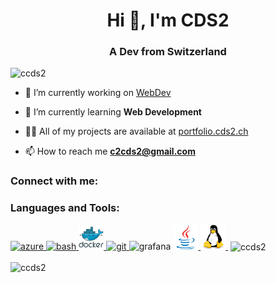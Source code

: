 <h1 align="center">Hi 👋, I'm CDS2</h1>
<h3 align="center">A Dev from Switzerland</h3>

<p align="left"> <img src="https://komarev.com/ghpvc/?username=ccds2&label=Profile%20views&color=0e75b6&style=flat" alt="ccds2" /> </p>

- 🔭 I’m currently working on [WebDev](https://github.com/CCDS2/WebDev)

- 🌱 I’m currently learning **Web Development**

- 👨‍💻 All of my projects are available at [portfolio.cds2.ch](portfolio.cds2.ch)

- 📫 How to reach me **c2cds2@gmail.com**

<h3 align="left">Connect with me:</h3>
<p align="left">
</p>

<h3 align="left">Languages and Tools:</h3>
<p align="left"> <a href="https://azure.microsoft.com/en-in/" target="_blank" rel="noreferrer"> <img src="https://www.vectorlogo.zone/logos/microsoft_azure/microsoft_azure-icon.svg" alt="azure" width="40" height="40"/> </a> <a href="https://www.gnu.org/software/bash/" target="_blank" rel="noreferrer"> <img src="https://www.vectorlogo.zone/logos/gnu_bash/gnu_bash-icon.svg" alt="bash" width="40" height="40"/> </a> <a href="https://www.docker.com/" target="_blank" rel="noreferrer"> <img src="https://raw.githubusercontent.com/devicons/devicon/master/icons/docker/docker-original-wordmark.svg" alt="docker" width="40" height="40"/> </a> <a href="https://git-scm.com/" target="_blank" rel="noreferrer"> <img src="https://www.vectorlogo.zone/logos/git-scm/git-scm-icon.svg" alt="git" width="40" height="40"/> </a>  <img src="https://www.vectorlogo.zone/logos/grafana/grafana-icon.svg" alt="grafana" width="40" height="40"/> </a> <a href="https://www.java.com" target="_blank" rel="noreferrer"> <img src="https://raw.githubusercontent.com/devicons/devicon/master/icons/java/java-original.svg" alt="java" width="40" height="40"/> </a> <a href="https://www.linux.org/" target="_blank" rel="noreferrer"> <img src="https://raw.githubusercontent.com/devicons/devicon/master/icons/linux/linux-original.svg" alt="linux" width="40" height="40"/> </a> &nbsp;<img align="center" src="https://github-readme-stats.vercel.app/api?username=ccds2&show_icons=true&locale=en" alt="ccds2" /></p>

<p><img align="center" src="https://github-readme-streak-stats.herokuapp.com/?user=ccds2&" alt="ccds2" /></p>

